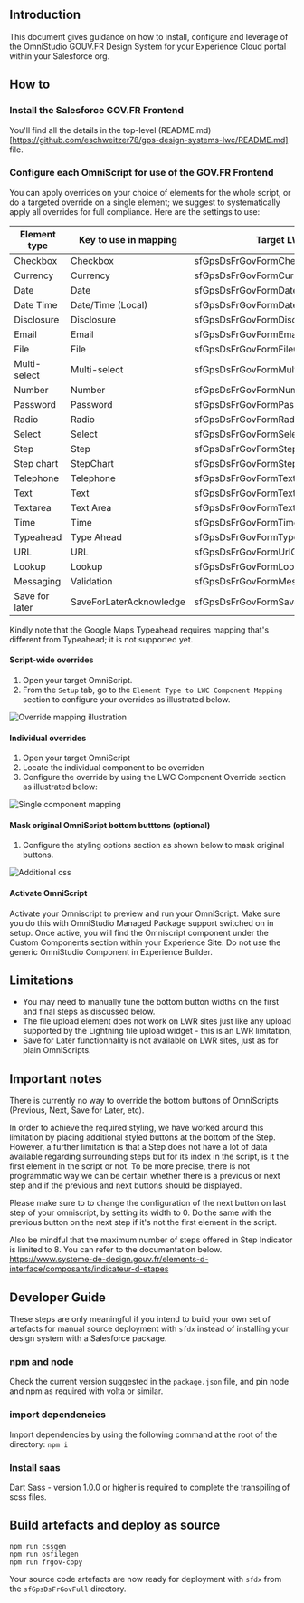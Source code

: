 ## Introduction

This document gives guidance on how to install, configure and leverage of the OmniStudio GOUV.FR Design System for your Experience Cloud portal within your Salesforce org.

## How to

### Install the Salesforce GOV.FR Frontend

You'll find all the details in the top-level (README.md)[https://github.com/eschweitzer78/gps-design-systems-lwc/README.md] file.

### Configure each OmniScript for use of the GOV.FR Frontend

You can apply overrides on your choice of elements for the whole script, or do a targeted override on a single element; we suggest to systematically apply all overrides for full compliance. 
Here are the settings to use:

|Element type|Key to use in mapping|Target LWC|
|------------|---------------------|----------|
|Checkbox|Checkbox|sfGpsDsFrGovFormCheckboxOsN|
|Currency|Currency|sfGpsDsFrGovFormCurrencyOsN|
|Date|Date|sfGpsDsFrGovFormDateOsN|
|Date Time|Date/Time (Local)|sfGpsDsFrGovFormDateTimeOsN|
|Disclosure|Disclosure|sfGpsDsFrGovFormDisclosureOsN|
|Email|Email|sfGpsDsFrGovFormEmailOsN|
|File|File|sfGpsDsFrGovFormFileOsN|
|Multi-select|Multi-select|sfGpsDsFrGovFormMultiselect|
|Number|Number|sfGpsDsFrGovFormNumberOsN|
|Password|Password|sfGpsDsFrGovFormPasswordOsN|
|Radio|Radio|sfGpsDsFrGovFormRadioOsN|
|Select|Select|sfGpsDsFrGovFormSelectOssN|
|Step|Step|sfGpsDsFrGovFormStepOsN|
|Step chart|StepChart|sfGpsDsFrGovFormStepChartOsN|
|Telephone|Telephone|sfGpsDsFrGovFormTextOsN|
|Text|Text|sfGpsDsFrGovFormTextOsN|
|Textarea|Text Area|sfGpsDsFrGovFormTextareaOsN|
|Time|Time|sfGpsDsFrGovFormTimeOsN|
|Typeahead|Type Ahead|sfGpsDsFrGovFormTypeahead|
|URL|URL|sfGpsDsFrGovFormUrlOsN|
|Lookup|Lookup|sfGpsDsFrGovFormLookupOsN|
|Messaging|Validation|sfGpsDsFrGovFormMessagingOsN|
|Save for later|SaveForLaterAcknowledge|sfGpsDsFrGovFormSaveForLaterAckOsN|

Kindly note that the Google Maps Typeahead requires mapping that's different from Typeahead; it is not supported yet.

#### Script-wide overrides

1. Open your target OmniScript.
2. From the `Setup` tab, go to the `Element Type to LWC Component Mapping` section to configure your overrides as illustrated below.

![Override mapping illustration](https://github.com/eschweitzer78/gps-design-systems-lwc/assets/20468027/ba9a6c5c-2928-435f-9e65-7617c6289991)

#### Individual overrides

1. Open your target OmniScript
2. Locate the individual component to be overriden
3. Configure the override by using the LWC Component Override section as illustrated below:

![Single component mapping](https://github.com/eschweitzer78/gps-design-systems-lwc/assets/20468027/8c102f6b-4236-4a07-8300-7ed3e6ee8b6e)

#### Mask original OmniScript bottom butttons (optional)

1. Configure the styling options section as shown below to mask original buttons.

![Additional css](https://github.com/eschweitzer78/gps-design-systems-lwc/assets/20468027/e4559116-aba7-4977-9893-d130f302d541)

#### Activate OmniScript

Activate your Omniscript to preview and run your OmniScript. Make sure you do this with OmniStudio Managed Package support switched on in setup.
Once active, you will find the Omniscript component under the Custom Components section within your Experience Site.
Do not use the generic OmniStudio Component in Experience Builder.

## Limitations

- You may need to manually tune the bottom button widths on the first and final steps as discussed below.
- The file upload element does not work on LWR sites just like any upload supported by the Lightning file upload widget - this is an LWR limitation, 
- Save for Later functionnality is not available on LWR sites, just as for plain OmniScripts.

## Important notes

There is currently no way to override the bottom buttons of OmniScripts (Previous, Next, Save for Later, etc).

In order to achieve the required styling, we have worked around this limitation by placing additional styled buttons at the bottom of the Step.
However, a further limitation is that a Step does not have a lot of data available regarding surrounding steps but for its index in the script, is it the first element in the script or not.
To be more precise, there is not programmatic way we can be certain whether there is a previous or next step and if the previous and next buttons should be displayed.

Please make sure to to change the configuration of the next button on last step of your omniscript, by setting its width to 0.
Do the same with the previous button on the next step if it's not the first element in the script.

Also be mindful that the maximum number of steps offered in Step Indicator is limited to 8. You can refer to the documentation below.
https://www.systeme-de-design.gouv.fr/elements-d-interface/composants/indicateur-d-etapes

## Developer Guide

These steps are only meaningful if you intend to build your own set of artefacts for manual source deployment with `sfdx`
instead of installing your design system with a Salesforce package.

### npm and node

Check the current version suggested in the `package.json` file, and pin node and npm as required with volta or similar.

### import dependencies

Import dependencies by using the following command at the root of the directory: `npm i`

### Install saas

Dart Sass - version 1.0.0 or higher is required to complete the transpiling of scss files.

## Build artefacts and deploy as source

```
npm run cssgen
npm run osfilegen
npm run frgov-copy
```

Your source code artefacts are now ready for deployment with `sfdx` from the `sfGpsDsFrGovFull` directory.
 
